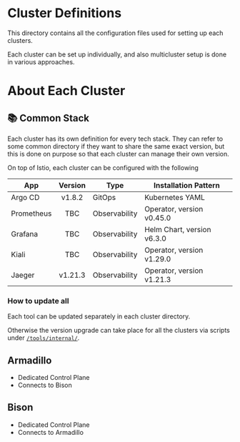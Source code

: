 # Cluster Definitions

This directory contains all the configuration files used for setting up each clusters.

Each cluster can be set up individually, and also multicluster setup is done in various approaches.

# About Each Cluster

## 📚 Common Stack

Each cluster has its own definition for every tech stack. They can refer to some common directory if they want to share the same exact version, but this is done on purpose so that each cluster can manage their own version.

On top of Istio, each cluster can be configured with the following

| App        | Version | Type          | Installation Pattern       |
| ---------- | :-----: | ------------- | -------------------------- |
| Argo CD    | v1.8.2  | GitOps        | Kubernetes YAML            |
| Prometheus |   TBC   | Observability | Operator, version v0.45.0  |
| Grafana    |   TBC   | Observability | Helm Chart, version v6.3.0 |
| Kiali      |   TBC   | Observability | Operator, version v1.29.0  |
| Jaeger     | v1.21.3 | Observability | Operator, version v1.21.3  |

### How to update all

Each tool can be updated separately in each cluster directory.

Otherwise the version upgrade can take place for all the clusters via scripts under [`/tools/internal/`](/tools/internal).

## Armadillo

- Dedicated Control Plane
- Connects to Bison

## Bison

- Dedicated Control Plane
- Connects to Armadillo
